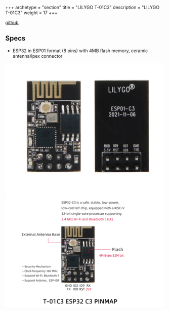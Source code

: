 +++
archetype = "section"
title = "LILYGO T-01C3"
description =  "LILYGO T-01C3"
weight = 17
+++

[github](https://github.com/Xinyuan-LilyGO/T-01C3)

## Specs
* ESP32 in ESP01 format (8 pins) with 4MB flash memory, ceramic antenna/ipex connector


![image](front.png?width=400px)
![image](pinout.png?width=400px)


